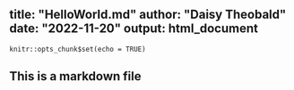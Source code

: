 title: "HelloWorld.md"
author: "Daisy Theobald"
date: "2022-11-20"
output: html_document
---

```{r setup, include=FALSE}
knitr::opts_chunk$set(echo = TRUE)
```

## This is a markdown file
